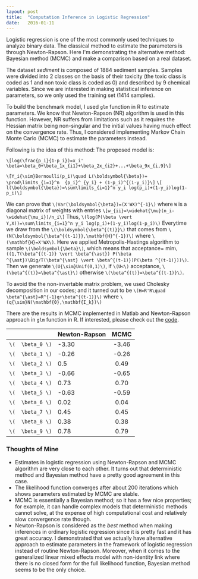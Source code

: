 ```yaml
---
layout: post
title:  "Computation Inference in Logistic Regression"
date:   2016-01-11
---
```


Logistic regression is one of the most commonly used techniques to analyze binary
data. The classical method to estimate the parameters is through Newton-Rapson. Here I'm demonstrating
the alternative method: Bayesian method (MCMC) and make a comparison based on a real dataset.

The dataset *sediment* is composed of 1884 sediment samples. Samples were divided into 2
classes on the basis of their toxicity (the toxic class is coded as 1 and non toxic class is
coded as 0) and described by 9 chemical variables. Since we are interested in making
statistical inference on parameters, so we only used the training set (1414 samples).

To build the benchmark model, I used `glm` function in R to estimate parameters. 
We know that Newton-Rapson (NR) algorithm is used in this function. However, NR suffers from limitations
such as it requires the Hessian matrix being non-singular and the initial values having
much effect on the convergence rate. Thus, I considered implementing Markov
Chain Monte Carlo (MCMC) to estimate the parameters instead.

Following is the idea of this method:
The proposed model is:

`\[log(\frac{p_i}{1-p_i})=x_i' \beta=\beta_0+\beta_1x_{i1}+\beta_2x_{i2}+...+\beta_9x_{i,9}\]`

`\[Y_i{\sim}Bernoulli(p_i)\quad L(\boldsymbol{\beta})= \prod\limits_{i=1}^n  {p_i}^ {y_i} + (1-p_i)^{(1-y_i)}\]`
`\[ l(\boldsymbol{\beta})=\sum\limits_{i=1}^n y_i log(p_i)+(1-y_i)log(1-p_i)\]`

We can prove that `\(Var(\boldsymbol{\beta})=(X'WX)^{-1}\)` where `W` is a diagonal matrix of weights with entries
`\[w_{ii}=\widehat{\mu}(n_i-\widehat{\mu_i})/n_i\]`
Thus, `\(log(P(\beta \vert Y,X))=\sum\limits_{i=1}^n y_i log(p_i)+(1-y_i)log(1-p_i)\)`
Everytime we draw from the `\(\boldsymbol{\beta^{(t)}}\)` that comes from `\(N(\boldsymbol{\beta^{(t-1)}},\mathbf{H}^{-1})\)` where `\(\mathbf{H}=X'WX\)`. Here we applied Metropolis-Hastings algorithm to sample `\(\boldsymbol{\beta}\)`, which means that acceptance= min`\((1,T(\beta^{(t-1)} \vert \beta^{\ast}) P(\beta ^{\ast})\Big/T(\beta^{\ast} \vert \beta^{(t-1)})P(\beta ^{(t-1)}))\)`. Then we generate `\(U{\sim}Unif(0,1)\)`, if `\(U<\)` acceptance, `\(\beta^{(t)}=\beta^{\ast}\)` otherwise `\(\beta^{(t)}=\beta^{(t-1)}\)`.

To avoid the the non-invertable matrix problem, we used Cholesky decomposition in our codes; and it turned out to be `\(H=R'R\quad \beta^{\ast}=R^{-1}q+\beta^{(t-1)}\)` where `\(q{\sim}N(\mathbf{0},\mathbf{I_k})\)`


There are the results in MCMC implemented in Matlab and Newton-Rapson
approach in `glm` function in R. If interested, please check out the [code](https://gist.github.com/HongleiXie/60b56e26ad7a88ad1e9b).

|| Newton-Rapson | MCMC |
|---|  :---|  :---:|
|`\(  \beta_0 \)`|-3.30|-3.46|
|`\(  \beta_1 \)`|-0.26|-0.26|
|`\(  \beta_2 \)`|0.5|0.49|
|`\(  \beta_3 \)`|-0.66|-0.65|
|`\(  \beta_4 \)`|0.73|0.70|
|`\(  \beta_5 \)`|-0.63|-0.59|
|`\(  \beta_6 \)`|0.02|0.04|
|`\(  \beta_7 \)`|0.45|0.45|
|`\(  \beta_8 \)`|0.38|0.38|
|`\(  \beta_9 \)`|0.78|0.79|

### Thoughts of Mine

- Estimates in logistic regression using Newton-Rapson and MCMC algorithm
are very close to each other. It turns out that deterministic method and
Bayesian method have a pretty good agreement in this case.
- The likelihood function converges after about 200 iterations which
shows parameters estimated by MCMC are stable.
- MCMC is essentially a Bayesian method; so it has a few nice properties; for example,
it can handle complex models that deterministic methods cannot solve, at the
expense of high computational cost and relatively slow convergence rate though.
- Newton-Rapson is considered as the *best* method when making inferences
in ordinary logistic regression since it is pretty fast and it has great accuracy. 
I demonstrated that we actually have alternative approach to
estimate parameters in the framework of logistic regression instead of routine Newton-Rapson.
Moreover, when it comes to the generalized linear mixed effects model with non-identity
link where there is no closed form for the full likelihood function, Bayesian method seems to be the only choice. 
